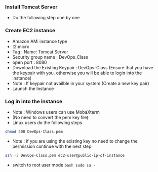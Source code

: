 ### Install Tomcat Server
* Do the following step one by one
### Create EC2 instance
* Amazon AMi instance type
* t2.micro
* Tag : Name: Tomcat Server
* Security group name : DevOps_Class
* open port : 8080
* Download the Existing Keypair : DevOps-Class (Ensure that you have the keypair with you. otherwise you will be able to login into the instance)
* Note : If keypair not availble in your system (Create a new key pair)
* Launch the Instance
### Log in into the instance
* Note : Windows users can use MobaXterm
* (No need to convert the pem key file)
* Linux users do the following steps
``` bash 
chmod 400 DevOps-Class.pem 
```
* Note : if ypu are using the existing key no need to change the permission continue with the next step
``` bash
ssh -i DevOps-Class.pem ec2-user@public-ip-of-instance 
```
* switch to root user mode
```bash sudo su - ```

